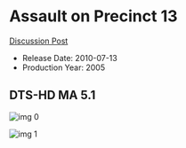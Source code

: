 # Assault on Precinct 13

[Discussion Post](https://www.avsforum.com/threads/bass-eq-for-filtered-movies.2995212/post-58412438)

* Release Date: 2010-07-13
* Production Year: 2005

## DTS-HD MA 5.1

![img 0](https://i.imgur.com/o338EHo.jpg)

![img 1](https://i.imgur.com/MT0i7yq.png)

